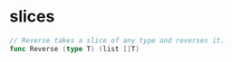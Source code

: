 # slices

```go
// Reverse takes a slice of any type and reverses it.
func Reverse (type T) (list []T)
```
